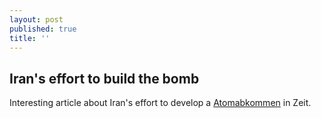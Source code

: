 ```yaml
---
layout: post
published: true
title: ''
---
```

## Iran's effort to build the bomb

Interesting article about Iran's effort to develop a [Atomabkommen](https://www.zeit.de/politik/ausland/2019-09/atomabkommen-iran-usa-donald-trump-vertrag-konflikt-english) in Zeit.
